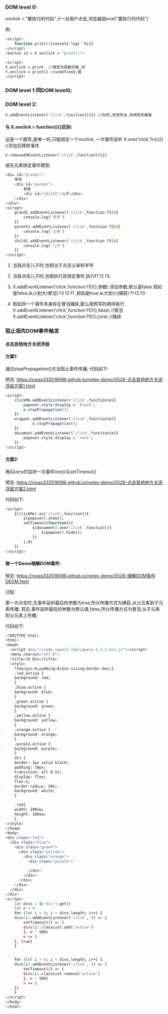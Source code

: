 ### DOM level 0: 

onclick = "要执行的代码"  //一旦用户点击,浏览器就eval("要执行的代码")

例:
``` bash 
<script>
    function print(){console.log(''hi)}
</script>
<button id = X onclick = "print()">
```
``` bash
<script>
X.onclick = print  //类型为函数对象,对
Y.onclick = print() //undefined,错
</script>
```

### DOM level 1:同DOM level0;

### DOM level 2:
```bash
X.addEventListener('click',function(){}) //队列,先进先出,先绑定先触发
```
#### 与 X.onclick = function(){}区别:
这是一个属性,是唯一的,只能绑定一个onclick;
一次事件监听 X.one('click',fn(){}) //添加后移除事件

``` bash
X.removeddEventListener('click',function(){})
```
祖先元素绑定事件模型:
``` bash            
<div id="grand1">
    爷爷
    <div id="parent">
        爸爸
        <div id="child1">儿子</div>
    </div>
</div>
<script>
    grand1.addEventListener('click',function f1(){
        console.log('爷爷')
    })
    parent1.addEventListener('click',function f2(){
        console.log('父亲')
    })
    child1.addEventListener('click',function f3(){
        console.log('儿子')
    })
</script>
```
1.  当我点击儿子时,也相当于点击父亲和爷爷
2.  当我点击儿子时,也相执行其绑定事件,执行f1 f2 f3;
3.  X.addEventListener('click',function f1(){},参数)
    添加参数,默认是false
    假如是false:从小到大(冒泡) f3 f2 f1 ,假如是true:从大到小(捕获) f1 f2 f3

4.   假如同一个事件本身存在冒泡捕获,那么按照写的顺序执行
     X.addEventListener('click',function f1(){},false) //冒泡
     X.addEventListener('click',function f1(){},ture) //捕获
   

### 阻止祖先DOM事件触发

#### 点击其他地方关闭浮层

#### 方案1:
通过stopPropagation()方法阻止事件传播;
代码如下:

预览:
https://roxas332519096.github.io/notes-demo/0528-点击其他地方关闭浮层方案1.html


```bash
<script>
    clickMe.addEventListener('click',function(e){
        popover.style.display = 'block';
        e.stopPropagation();
    })
    wrapper.addEventListener('click',function(e){
            e.stopPropagation();
    })
    document.addEventListener('click',function(e){
        popover.style.display = 'none';
    })
</script>
```

#### 方案2:
用jQuery的监听一次事件one()与setTimeout()

预览:
https://roxas332519096.github.io/notes-demo/0528-点击其他地方关闭浮层方案2.html

代码如下:

``` bash
<script>
    $(clickMe).on('click',function(){
        $(popover).show();
        setTimeout(function(){
            $(document).one('click',function(){
                $(popover).hide();
            })
        },0)
    })
</script>
```

#### 做一个Demo理解DOM事件:

预览:
https://roxas332519096.github.io/notes-demo/0528-理解DOM事件DEOM.html


过程:

第一次点击时,先事件监听最后的参数为true,所以传播方式为捕获,从父元素到子元素传播;
其后,事件监听最后的参数为默认值,false,所以传播方式为冒泡,从子元素到父元素上传播;

代码如下:

``` bash
<!DOCTYPE html>
<html>
<head>
  <script src="//code.jquery.com/jquery-2.1.1.min.js"></script>
  <meta charset="utf-8">
  <title>JS Bin</title>
  <style>
    *{margin:0;padding:0;box-sizing:border-box;}
    .red.active {
    background: red;
    }
    .blue.active {
    background: blue;
    }
    .green.active {
    background: green;
    }
    .yellow.active {
    background: yellow;
    }
    .orange.active {
    background: orange;
    }
    .purple.active {
    background: purple;
    }
    div {
    border: 1px solid black;
    padding: 10px;
    transition: all 0.5s;
    display: flex;
    flex:1;
    border-radius: 50%;
    background: white;
    }

    .red{
    width: 100vw;
    height: 100vw;
    }
</style>
</head>
<body>
<div class="red">
  <div class="blue">
    <div class="green">
      <div class="yellow">
        <div class="orange">
          <div class="purple">
            
          </div>
        </div>
      </div>
    </div>
  </div>
</div>
<script>
    let divs = $('div').get()
    let n = 0
    for (let i = 0; i < divs.length; i++) {
    divs[i].addEventListener('click', () => {
        setTimeout(() => {
        divs[i].classList.add('active')
        }, n * 500)
        n += 1
    }, true)
    }


    for (let i = 0; i < divs.length; i++) {
    divs[i].addEventListener('click', () => {
        setTimeout(() => {
        divs[i].classList.remove('active')
        }, n * 500)
        n += 1
    })
    }
</script>
</body>
</html>
```
